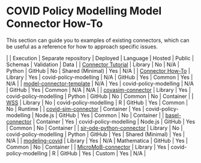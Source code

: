 # COVID Policy Modelling Model Connector How-To

This section can guide you to examples of existing connectors, which can be useful as a reference for how to approach specific issues.

|                                                                                                                             | Execution | Separate repository | Deployed               | Language    | Hosted | Public | Schemas          | Validation | Data      |
| [Connector Tutorial](../connector-tutorial/)                                                                                | Library   | No                  | N/A                    | Python      | GitHub | No     | Shared (Minimal) | Yes        | N/A       |
| [Connector How-To](build.md)                                                                                                | Library   | Yes                 | covid-policy-modelling | N/A         | GitHub | Yes    | Common           | Yes        | N/A       |
| [model-connector-template](https://github.com/covid-policy-modelling/model-connector-template)                              | N/A       | Yes                 | covid-policy-modelling | N/A         | GitHub | Yes    | Common           | N/A        | N/A       |
| [covasim-connector](https://github.com/covid-policy-modelling/covasim-connector)                                            | Library   | Yes                 | covid-policy-modelling | Python      | GitHub | No     | Common           | No         | Container |
| [WSS](https://github.com/gjackland/WSS)                                                                                     | Library   | No                  | covid-policy-modelling | R           | GitHub | Yes    | Common           | No         | Runtime   |
| [covid-sim-connector](https://github.com/covid-policy-modelling/covid-sim-connector)                                        | Container | Yes                 | covid-policy-modelling | Node.js     | GitHub | Yes    | Common           | No         | Container |
| [basel-connector](https://github.com/covid-policy-modelling/basel-connector)                                                | Container | Yes                 | covid-policy-modelling | Node.js     | GitHub | Yes    | Common           | No         | Container |
| [sir-ode-python-connector](https://github.com/covid-policy-modelling/sir-ode-python-connector)                              | Library   | No                  | covid-policy-modelling | Python      | GitHub | Yes    | Shared (Minimal) | Yes        | N/A       |
| [modeling-covid](https://github.com/covid-policy-modelling/model-runner/tree/api/v0.10.0/packages/modelingcovid-covidmodel) | Library   | Yes                 | N/A                    | Mathematica | GitHub | Yes    | Common           | No         | Container |
| [MicroMoB-connector](https://github.com/dd-harp/MicroMoB-connector)                                                         | Library   | Yes                 | covid-policy-modelling | R           | GitHub | Yes    | Custom           | Yes        | N/A       |
